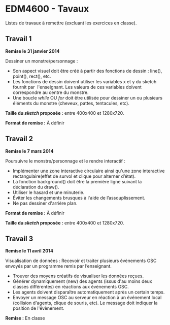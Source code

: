 EDM4600 - Tavaux
=======

Listes de travaux à remettre (excluant les exercices en classe).

## Travail 1

**Remise le 31 janvier 2014**

Dessiner un monstre/personnage :

- Son aspect visuel doit être créé à partir des fonctions de dessin : line(), point(), rect(), etc.
- Les fonctions de dessin doivent utiliser les variables x et y du sketch fournit par  l'enseignant. Les valeurs de ces variables doivent correspondre au centre du monstre.
- Une boucle *while* OU *for* doit être utilisée pour dessiner un ou plusieurs éléments du monstre (cheveux, pattes, tentacules, etc).

**Taille du *sketch* proposée :** entre 400x400 et 1280x720.

**Format de remise :** À définir

## Travail 2

**Remise le 7 mars 2014**

Poursuivre le monstre/personnage et le rendre interactif :

- Implémenter une zone interactive circulaire ainsi qu'une zone interactive rectangulaire(effet de survol et clique pour alterner d’état).
- La fonction background() doit être la première ligne suivant la déclaration du draw().
- Utiliser le hasard et une minuterie.
- Éviter les changements brusques à l'aide de l’assouplissement.
- Ne pas dessiner d'arrière plan. 

**Format de remise :** À définir

**Taille du *sketch* proposée :** entre 400x400 et 1280x720.

## Travail 3

**Remise le 11 avril 2014**

Visualisation de données : Recevoir et traiter plusieurs évènements OSC envoyés par un programme remis par l’enseignant.

- Trouver des moyens créatifs de visualiser les données reçues.
- Générer dynamiquement (new) des agents (issus d'au moins deux classes différentes) en réactions aux évènements OSC. 
- Les agents doivent disparaître automatiquement après un certain temps.
- Envoyer un message OSC au serveur en réaction à un événement local (collision d'agents, clique de souris, etc). Le message doit indiquer la position de l'évènement. 

**Remise :** En classe